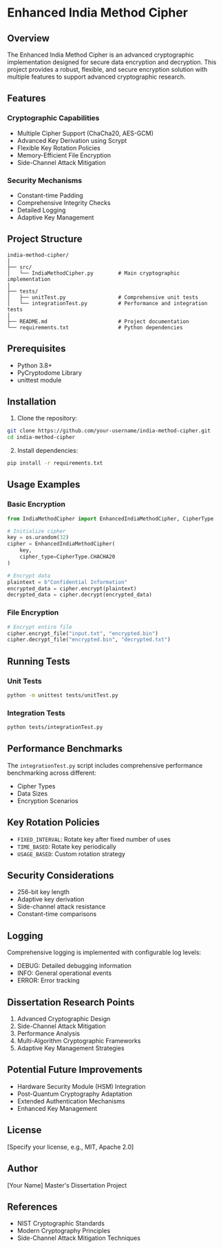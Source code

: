 # Enhanced India Method Cipher

## Overview
The Enhanced India Method Cipher is an advanced cryptographic implementation designed for secure data encryption and decryption. This project provides a robust, flexible, and secure encryption solution with multiple features to support advanced cryptographic research.

## Features

### Cryptographic Capabilities
- Multiple Cipher Support (ChaCha20, AES-GCM)
- Advanced Key Derivation using Scrypt
- Flexible Key Rotation Policies
- Memory-Efficient File Encryption
- Side-Channel Attack Mitigation

### Security Mechanisms
- Constant-time Padding
- Comprehensive Integrity Checks
- Detailed Logging
- Adaptive Key Management

## Project Structure
```
india-method-cipher/
│
├── src/
│   └── IndiaMethodCipher.py        # Main cryptographic implementation
│
├── tests/
│   ├── unitTest.py                 # Comprehensive unit tests
│   └── integrationTest.py          # Performance and integration tests
│
├── README.md                       # Project documentation
└── requirements.txt                # Python dependencies
```

## Prerequisites
- Python 3.8+
- PyCryptodome Library
- unittest module

## Installation

1. Clone the repository:
```bash
git clone https://github.com/your-username/india-method-cipher.git
cd india-method-cipher
```

2. Install dependencies:
```bash
pip install -r requirements.txt
```

## Usage Examples

### Basic Encryption
```python
from IndiaMethodCipher import EnhancedIndiaMethodCipher, CipherType

# Initialize cipher
key = os.urandom(32)
cipher = EnhancedIndiaMethodCipher(
    key, 
    cipher_type=CipherType.CHACHA20
)

# Encrypt data
plaintext = b"Confidential Information"
encrypted_data = cipher.encrypt(plaintext)
decrypted_data = cipher.decrypt(encrypted_data)
```

### File Encryption
```python
# Encrypt entire file
cipher.encrypt_file("input.txt", "encrypted.bin")
cipher.decrypt_file("encrypted.bin", "decrypted.txt")
```

## Running Tests

### Unit Tests
```bash
python -m unittest tests/unitTest.py
```

### Integration Tests
```bash
python tests/integrationTest.py
```

## Performance Benchmarks
The `integrationTest.py` script includes comprehensive performance benchmarking across different:
- Cipher Types
- Data Sizes
- Encryption Scenarios

## Key Rotation Policies
- `FIXED_INTERVAL`: Rotate key after fixed number of uses
- `TIME_BASED`: Rotate key periodically
- `USAGE_BASED`: Custom rotation strategy

## Security Considerations
- 256-bit key length
- Adaptive key derivation
- Side-channel attack resistance
- Constant-time comparisons

## Logging
Comprehensive logging is implemented with configurable log levels:
- DEBUG: Detailed debugging information
- INFO: General operational events
- ERROR: Error tracking

## Dissertation Research Points
1. Advanced Cryptographic Design
2. Side-Channel Attack Mitigation
3. Performance Analysis
4. Multi-Algorithm Cryptographic Frameworks
5. Adaptive Key Management Strategies

## Potential Future Improvements
- Hardware Security Module (HSM) Integration
- Post-Quantum Cryptography Adaptation
- Extended Authentication Mechanisms
- Enhanced Key Management

## License
[Specify your license, e.g., MIT, Apache 2.0]

## Author
[Your Name]
Master's Dissertation Project

## References
- NIST Cryptographic Standards
- Modern Cryptography Principles
- Side-Channel Attack Mitigation Techniques
